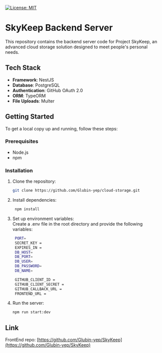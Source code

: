 [![License: MIT](https://img.shields.io/badge/License-MIT-yellow.svg)](https://opensource.org/licenses/MIT)

# SkyKeep Backend Server

This repository contains the backend server code for Project SkyKeep, an advanced cloud storage solution designed to meet people's personal needs.

## Tech Stack

- **Framework**: NestJS
- **Database**: PostgreSQL
- **Authentication**: GitHub OAuth 2.0
- **ORM**: TypeORM
- **File Uploads**: Multer

## Getting Started

To get a local copy up and running, follow these steps:

### Prerequisites

- Node.js
- npm

### Installation

1. Clone the repository:
   ```bash
   git clone https://github.com/Glubin-yep/cloud-storage.git
   ```
2. Install dependencies:
    ```bash
     npm install
    ```
3. Set up environment variables:   
Create a .env file in the root directory and provide the following variables:
   ```bash
    PORT=
    SECRET_KEY = 
    EXPIRES_IN = 
    DB_HOST= 
    DB_PORT=
    DB_USER=
    DB_PASSWORD=
    DB_NAME=

    GITHUB_CLIENT_ID = 
    GITHUB_CLIENT_SECRET = 
    GITHUB_CALLBACK_URL = 
    FRONTEND_URL = 
   ```
4. Run the server:
   ```bash
   npm run start:dev
   ```

## Link

FrontEnd repo: [https://github.com/Glubin-yep/SkyKeep](https://github.com/Glubin-yep/SkyKeep)

